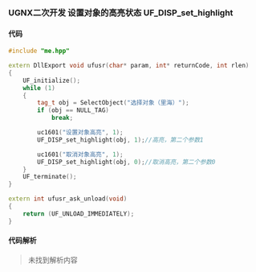 ### UGNX二次开发 设置对象的高亮状态 UF_DISP_set_highlight

#### 代码

```cpp
#include "me.hpp"

extern DllExport void ufusr(char* param, int* returnCode, int rlen)
{
	UF_initialize();
	while (1)
	{
		tag_t obj = SelectObject("选择对象（里海）");
		if (obj == NULL_TAG)
			break;

		uc1601("设置对象高亮", 1);
		UF_DISP_set_highlight(obj, 1);//高亮，第二个参数1

		uc1601("取消对象高亮", 1);
		UF_DISP_set_highlight(obj, 0);//取消高亮，第二个参数0
	}
	UF_terminate();
}

extern int ufusr_ask_unload(void)
{
	return (UF_UNLOAD_IMMEDIATELY);
}
```

#### 代码解析
> 未找到解析内容

